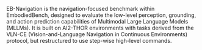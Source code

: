 EB-Navigation is the navigation-focused benchmark within
EmbodiedBench, designed to evaluate the low-level perception, grounding, and
action prediction capabilities of Multimodal Large Language Models (MLLMs).
It is built on AI2-THOR environments with tasks derived from the VLN-CE
(Vision-and-Language Navigation in Continuous Environments) protocol, but
restructured to use step-wise high-level commands.
